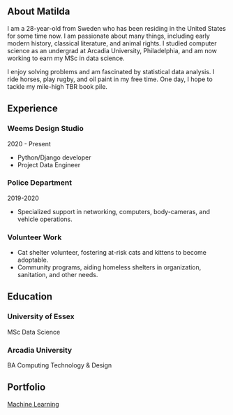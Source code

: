 

## About Matilda
I am a 28-year-old from Sweden who has been residing in the United States for some time now. I am passionate about many things, including early modern history, classical literature, and animal rights. I studied computer science as an undergrad at Arcadia University, Philadelphia, and am now working to earn my MSc in data science. 

I enjoy solving problems and am fascinated by statistical data analysis. I ride horses, play rugby, and oil paint in my free time. One day, I hope to tackle my mile-high TBR book pile. 

## Experience
### Weems Design Studio
2020 - Present
- Python/Django developer
- Project Data Engineer

### Police Department
2019-2020
- Specialized support in networking, computers, body-cameras, and vehicle operations.

### Volunteer Work
- Cat shelter volunteer, fostering at-risk cats and kittens to become adoptable.
- Community programs, aiding homeless shelters in organization, sanitation, and other needs.

## Education
### University of Essex 
  MSc Data Science
### Arcadia University
  BA Computing Technology & Design

## Portfolio
[Machine Learning](/ml.md)
